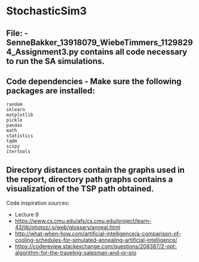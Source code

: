 # StochasticSim3
## File: -SenneBakker_13918079_WiebeTimmers_11298294_Assignment3.py contains all code necessary to run the SA simulations.
## Code dependencies - Make sure the following packages are installed:

    random
    sklearn
    matplotlib
    pickle
    pandas
    math
    statistics
    tqdm
    scipy
    itertools
    
## Directory distances contain the graphs used in the report, directory path graphs contains a visualization of the TSP path obtained. 

Code inspiration sources:

- Lecture 9
- https://www.cs.cmu.edu/afs/cs.cmu.edu/project/learn-43/lib/photoz/.g/web/glossary/anneal.html
- http://what-when-how.com/artificial-intelligence/a-comparison-of-cooling-schedules-for-simulated-annealing-artificial-intelligence/
- https://codereview.stackexchange.com/questions/208387/2-opt-algorithm-for-the-traveling-salesman-and-or-sro
